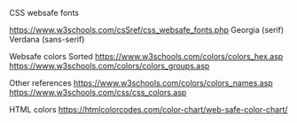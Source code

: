 
CSS websafe fonts

https://www.w3schools.com/csSref/css_websafe_fonts.php
Georgia (serif)
Verdana (sans-serif)


Websafe colors
Sorted
https://www.w3schools.com/colors/colors_hex.asp
https://www.w3schools.com/colors/colors_groups.asp


Other references
https://www.w3schools.com/colors/colors_names.asp
https://www.w3schools.com/css/css_colors.asp


HTML colors
https://htmlcolorcodes.com/color-chart/web-safe-color-chart/
